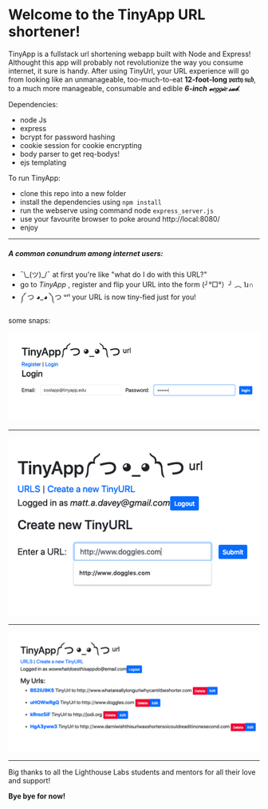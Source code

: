 

# Welcome to the TinyApp URL shortener!


TinyApp is a fullstack url shortening webapp built with Node and Express!
Althought this app will probably not revolutionize the way you consume internet, it sure is handy.
After using TinyUrl, your URL experience will go from looking like an unmanageable, too-much-to-eat **12-foot-long 𝔭𝔞𝔯𝔱𝔶 𝔰𝔲𝔟**, to a much more manageable, consumable and edible **_6-inch 𝓋𝑒𝑔𝑔𝒾𝑒 𝓈𝓊𝒷_**. 

Dependencies:
* node Js
* express
* bcrypt for password hashing
* cookie session for cookie encrypting
* body parser to get req-bodys!
* ejs templating

To run TinyApp:

* clone this repo into a new folder
* install the dependencies using `npm install`
* run the webserve using command node `express_server.js`
* use your favourite browser to poke around http://local:8080/
* enjoy

---

##### A common conundrum among internet users:

* ¯\\\_(ツ)_/¯ at first you're like "what do I do with this URL?"
* go to _TinyApp_ , register and flip your URL into the form (╯°□°）╯ ︵ ˥ɹ∩
* ༼ つ ◕_◕ ༽つ  ᵘʳˡ your URL is now tiny-fied just for you!

some snaps:

!["Login to your TinyApp"](/img/screen1.png)

--- 

!["shorten the url to your favourite site"](img/screen2.png) 

---

!["check out all of your own personal TinyApp tiny urls"](/img/screen3.png) 

---

Big thanks to all the Lighthouse Labs students and mentors for all their love and support!

**Bye bye for now!**